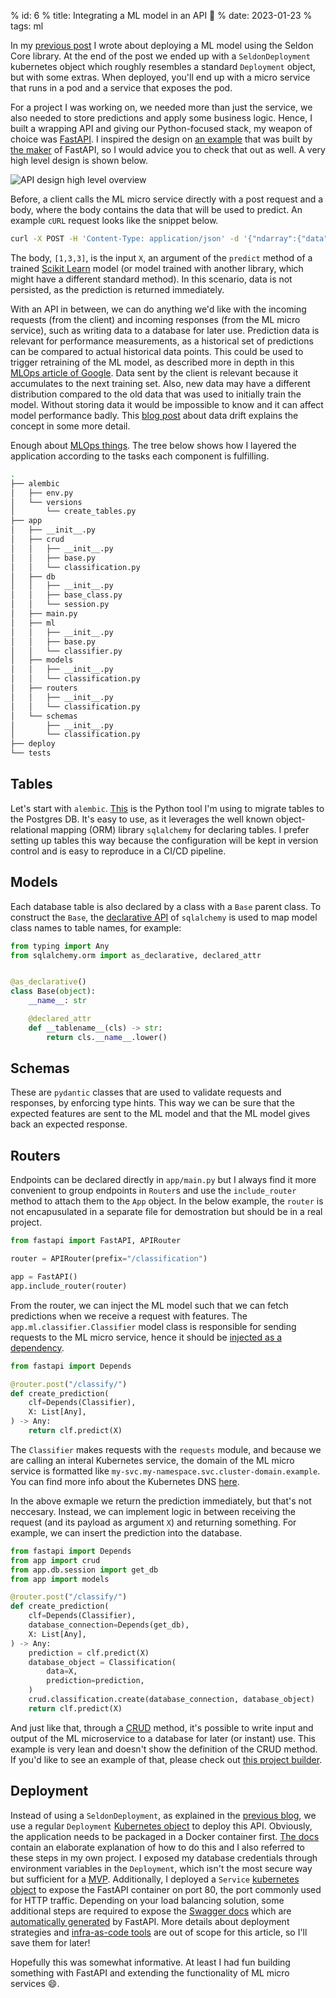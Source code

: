 % id: 6
% title: Integrating a ML model in an API 🔀
% date: 2023-01-23
% tags: ml

In my [previous post](https://www.danielsteman.com/blog/5) I wrote about deploying a ML model using the Seldon Core library. At the end of the post we ended up with a `SeldonDeployment` kubernetes object which roughly resembles a standard `Deployment` object, but with some extras. When deployed, you'll end up with a micro service that runs in a pod and a service that exposes the pod.

For a project I was working on, we needed more than just the service, we also needed to store predictions and apply some business logic. Hence, I built a wrapping API and giving our Python-focused stack, my weapon of choice was [FastAPI](https://fastapi.tiangolo.com/). I inspired the design on [an example](https://github.com/tiangolo/full-stack-fastapi-postgresql) that was built by [the maker](https://github.com/tiangolo) of FastAPI, so I would advice you to check that out as well. A very high level design is shown below.

![API design high level overview](../images/api_design.png)

Before, a client calls the ML micro service directly with a post request and a body, where the body contains the data that will be used to predict. An example `cURL` request looks like the snippet below.

```bash
curl -X POST -H 'Content-Type: application/json' -d '{"ndarray":{"data":[[1,3,3]]}}' http://application.cluster-domain:9000/api/v1.0/predictions
```

The body, `[1,3,3]`, is the input `X`, an argument of the `predict` method of a trained [Scikit Learn](https://scikit-learn.org/stable/) model (or model trained with another library, which might have a different standard method).
In this scenario, data is not persisted, as the prediction is returned immediately.

With an API in between, we can do anything we'd like with the incoming requests (from the client) and incoming responses (from the ML micro service), such as writing data to a database for later use. Prediction data is relevant for performance measurements, as a historical set of predictions can be compared to actual historical data points. This could be used to trigger retraining of the ML model, as described more in depth in this [MLOps article of Google](https://cloud.google.com/architecture/mlops-continuous-delivery-and-automation-pipelines-in-machine-learning). Data sent by the client is relevant because it accumulates to the next training set. Also, new data may have a different distribution compared to the old data that was used to initially train the model. Without storing data it would be impossible to know and it can affect model performance badly. This [blog post](https://superwise.ai/blog/data-drift-detection-basics/) about data drift explains the concept in some more detail.

Enough about [MLOps things](https://ml-ops.org/). The tree below shows how I layered the application according to the tasks each component is fulfilling.

```bash
.
├── alembic
│   ├── env.py
│   └── versions
│       └── create_tables.py
├── app
│   ├── __init__.py
│   ├── crud
│   │   ├── __init__.py
│   │   ├── base.py
│   │   └── classification.py
│   ├── db
│   │   ├── __init__.py
│   │   ├── base_class.py
│   │   └── session.py
│   ├── main.py
│   ├── ml
│   │   ├── __init__.py
│   │   ├── base.py
│   │   └── classifier.py
│   ├── models
│   │   ├── __init__.py
│   │   └── classification.py
│   ├── routers
│   │   ├── __init__.py
│   │   └── classification.py
│   └── schemas
│       ├── __init__.py
│       └── classification.py
├── deploy
└── tests
```

## Tables

Let's start with `alembic`. [This](https://alembic.sqlalchemy.org/en/latest/) is the Python tool I'm using to migrate tables to the Postgres DB. It's easy to use, as it leverages the well known object-relational mapping (ORM) library `sqlalchemy` for declaring tables. I prefer setting up tables this way because the configuration will be kept in version control and is easy to reproduce in a CI/CD pipeline.

## Models

Each database table is also declared by a class with a `Base` parent class. To construct the `Base`, the [declarative API](https://docs.sqlalchemy.org/en/13/orm/extensions/declarative/api.html#sqlalchemy.ext.declarative.declared_attr) of `sqlalchemy` is used to map model class names to table names, for example:

```py
from typing import Any
from sqlalchemy.orm import as_declarative, declared_attr


@as_declarative()
class Base(object):
    __name__: str

    @declared_attr
    def __tablename__(cls) -> str:
        return cls.__name__.lower()
```

## Schemas

These are `pydantic` classes that are used to validate requests and responses, by enforcing type hints. This way we can be sure that the expected features are sent to the ML model and that the ML model gives back an expected response.

## Routers

Endpoints can be declared directly in `app/main.py` but I always find it more convenient to group endpoints in `Router`s and use the `include_router` method to attach them to the `App` object. In the below example, the `router` is not encapusulated in a separate file for demostration but should be in a real project.

```py
from fastapi import FastAPI, APIRouter

router = APIRouter(prefix="/classification")

app = FastAPI()
app.include_router(router)
```

From the router, we can inject the ML model such that we can fetch predictions when we receive a request with features. The `app.ml.classifier.Classifier` model class is responsible for sending requests to the ML micro service, hence it should be [injected as a dependency](https://fastapi.tiangolo.com/tutorial/dependencies/).

```py
from fastapi import Depends

@router.post("/classify/")
def create_prediction(
    clf=Depends(Classifier),
    X: List[Any],
) -> Any:
    return clf.predict(X)
```

The `Classifier` makes requests with the `requests` module, and because we are calling an interal Kubernetes service, the domain of the ML micro service is formatted like `my-svc.my-namespace.svc.cluster-domain.example`. You can find more info about the Kubernetes DNS [here](https://kubernetes.io/docs/concepts/services-networking/dns-pod-service/).

In the above exmaple we return the prediction immediately, but that's not neccesary. Instead, we can implement logic in between receiving the request (and its payload as argument `X`) and returning something. For example, we can insert the prediction into the database.

```py
from fastapi import Depends
from app import crud
from app.db.session import get_db
from app import models

@router.post("/classify/")
def create_prediction(
    clf=Depends(Classifier),
    database_connection=Depends(get_db),
    X: List[Any],
) -> Any:
    prediction = clf.predict(X)
    database_object = Classification(
        data=X,
        prediction=prediction,
    )
    crud.classification.create(database_connection, database_object)
    return clf.predict(X)
```

And just like that, through a [CRUD](https://www.freecodecamp.org/news/crud-operations-crud-definition-in-programming/) method, it's possible to write input and output of the ML microservice to a database for later (or instant) use. This example is very lean and doesn't show the definition of the CRUD method. If you'd like to see an example of that, please check out [this project builder](https://github.com/tiangolo/full-stack-fastapi-postgresql).

## Deployment

Instead of using a `SeldonDeployment`, as explained in the [previous blog](https://www.danielsteman.com/blog/5), we use a regular `Deployment` [Kubernetes object](https://kubernetes.io/docs/concepts/workloads/controllers/deployment/) to deploy this API. Obviously, the application needs to be packaged in a Docker container first. [The docs](https://fastapi.tiangolo.com/deployment/docker/) contain an elaborate explanation of how to do this and I also referred to these steps in my own project. I exposed my database credentials through environment variables in the `Deployment`, which isn't the most secure way but sufficient for a [MVP](https://www.techopedia.com/definition/27809/minimum-viable-product-mvp). Additionally, I deployed a `Service` [kubernetes object](https://kubernetes.io/docs/concepts/services-networking/service/) to expose the FastAPI container on port 80, the port commonly used for HTTP traffic. Depending on your load balancing solution, some additional steps are required to expose the [Swagger docs](https://swagger.io/docs/) which are [automatically generated](https://fastapi.tiangolo.com/features/) by FastAPI. More details about deployment strategies and [infra-as-code tools](https://www.terraform.io/) are out of scope for this article, so I'll save them for later!

Hopefully this was somewhat informative. At least I had fun building something with FastAPI and extending the functionality of ML micro services 😄.
